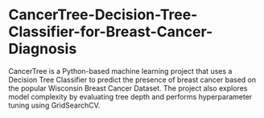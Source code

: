 # CancerTree-Decision-Tree-Classifier-for-Breast-Cancer-Diagnosis
CancerTree is a Python-based machine learning project that uses a Decision Tree Classifier to predict the presence of breast cancer based on the popular Wisconsin Breast Cancer Dataset. The project also explores model complexity by evaluating tree depth and performs hyperparameter tuning using GridSearchCV.
